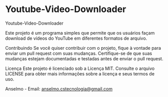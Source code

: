 # Youtube-Video-Downloader
 Youtube-Video-Downloader

Este projeto é um programa simples que permite que os usuários façam download de vídeos do YouTube em diferentes formatos de arquivo.

Contribuindo
Se você quiser contribuir com o projeto, fique à vontade para enviar um pull request com suas mudanças. Certifique-se de que suas mudanças estejam documentadas e testadas antes de enviar o pull request.

Licença
Este projeto é licenciado sob a Licença MIT. Consulte o arquivo LICENSE para obter mais informações sobre a licença e seus termos de uso.

Anselmo - Email: anselmo.cstecnologia@gmail.com
